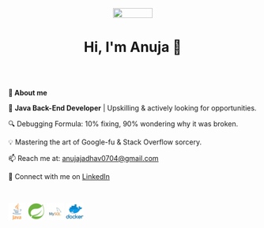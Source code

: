 <div align="center">
  <a href="#">
    <img width="40%" height="30%" src="https://pa1.narvii.com/7815/47d66f45b4a9ddbf8a18bb7e7d274a83d4114b1ar1-900-300_hq.gif"/>
  </a>
</div>


<h1 align="center">Hi, I'm Anuja 🌠</h1>

<br />
<br />


**🚀 About me**

💼 **Java Back-End Developer** | Upskilling & actively looking for opportunities.

🔍 Debugging Formula: 10% fixing, 90% wondering why it was broken.

💡 Mastering the art of Google-fu & Stack Overflow sorcery.

📫 Reach me at: anujajadhav0704@gmail.com

🔗 Connect with me on <a href="www.linkedin.com/in/anujajadhav1">LinkedIn<a/>

<br />

<code><img height="35" alt="java" src="https://github.com/github/explore/blob/03f3e43e4b554908d0940d0010b4d20c270ba00c/topics/java/java.png"></code>
<code><img height="35" alt="spring" src="https://github.com/github/explore/blob/03f3e43e4b554908d0940d0010b4d20c270ba00c/topics/spring/spring.png"></code>
<code><img height="35" alt="mysql" src="https://github.com/github/explore/blob/03f3e43e4b554908d0940d0010b4d20c270ba00c/topics/mysql/mysql.png"></code>
<code><img height="35" alt="docker" src="https://github.com/github/explore/blob/03f3e43e4b554908d0940d0010b4d20c270ba00c/topics/docker/docker.png"></code>    

